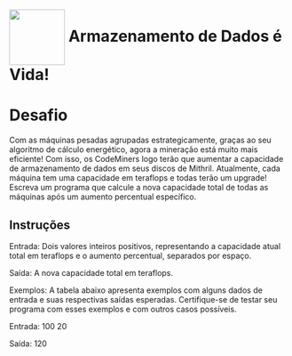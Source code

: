 <h1>
    <a href="https://web.dio.me/track/bootcamp-squadio/">
     <img align="center" width="100px" src="https://hermes.dio.me/tracks/0136518c-68d6-4198-bdbe-6d982c3a1261.png"></a>
    <span> Armazenamento de Dados é Vida!</span>
</h1>

# Desafio
Com as máquinas pesadas agrupadas estrategicamente, 
graças ao seu algoritmo de cálculo energético, 
agora a mineração está muito mais eficiente! 
Com isso, os CodeMiners logo terão que aumentar a capacidade de armazenamento de dados 
em seus discos de Mithril. Atualmente, cada máquina tem uma capacidade em teraflops 
e todas terão um upgrade! Escreva um programa que calcule 
a nova capacidade total de todas as máquinas após um aumento percentual específico.

## Instruções
Entrada: Dois valores inteiros positivos, 
representando a capacidade atual total em teraflops e o aumento percentual, 
separados por espaço.

Saída: A nova capacidade total em teraflops.

Exemplos:
A tabela abaixo apresenta exemplos com alguns dados de entrada e suas respectivas saídas esperadas. 
Certifique-se de testar seu programa com esses exemplos e com outros casos possíveis.

Entrada:
100
20

Saída:
120
